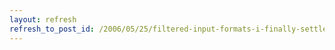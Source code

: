 ```yaml
---
layout: refresh
refresh_to_post_id: /2006/05/25/filtered-input-formats-i-finally-settle-down-with-markdown
---
```

